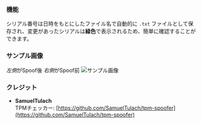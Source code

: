 ### 機能

シリアル番号は日時をもとにしたファイル名で自動的に `.txt` ファイルとして保存され、変更があったシリアルは**緑色**で表示されるため、簡単に確認することができます。

### サンプル画像

*左側*がSpoof後 *右側*がSpoof前
![サンプル画像](https://i.imgur.com/mHw4jAP.png)

### クレジット

- **SamuelTulach**  
  TPMチェッカー: [https://github.com/SamuelTulach/tpm-spoofer](https://github.com/SamuelTulach/tpm-spoofer)
